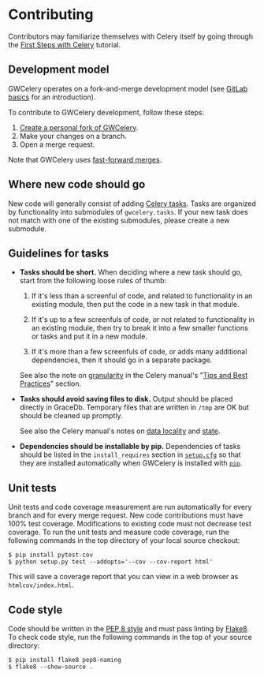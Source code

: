 # Contributing

Contributors may familiarize themselves with Celery itself by going through the
[First Steps with Celery](http://docs.celeryproject.org/en/latest/getting-started/first-steps-with-celery.html) tutorial.

## Development model

GWCelery operates on a fork-and-merge development model (see
[GitLab basics](https://git.ligo.org/help/gitlab-basics/README.md) for an
introduction).

To contribute to GWCelery development, follow these steps:

1.  [Create a personal fork of GWCelery](https://git.ligo.org/emfollow/gwcelery/forks/new).
2.  Make your changes on a branch.
3.  Open a merge request.

Note that GWCelery uses
[fast-forward merges](https://git.ligo.org/help/user/project/merge_requests/fast_forward_merge.md).

## Where new code should go

New code will generally consist of adding
[Celery tasks](http://docs.celeryproject.org/en/latest/userguide/tasks.html).
Tasks are organized by functionality into submodules of `gwcelery.tasks`. If
your new task does not match with one of the existing submodules, please create
a new submodule.

## Guidelines for tasks

-  **Tasks should be short.** When deciding where a new task should go, start
   from the following loose rules of thumb:

   1.  If it's less than a screenful of code, and related to functionality in
       an existing module, then put the code in a new task in that module.

   2.  If it's up to a few screenfuls of code, or not related to functionality
       in an existing module, then try to break it into a few smaller functions
       or tasks and put it in a new module.

   3.  If it's more than a few screenfuls of code, or adds many additional
       dependencies, then it should go in a separate package.

   See also the note on [granularity](http://docs.celeryproject.org/en/latest/userguide/tasks.html#granularity)
   in the Celery manual's "[Tips and Best Practices](http://docs.celeryproject.org/en/latest/userguide/tasks.html#tips-and-best-practices)"
   section.

-  **Tasks should avoid saving files to disk.** Output should be placed
   directly in GraceDb. Temporary files that are written in `/tmp` are OK but
   should be cleaned up promptly.

   See also the Celery manual's notes on [data locality](http://docs.celeryproject.org/en/latest/userguide/tasks.html#data-locality)
   and [state](http://docs.celeryproject.org/en/latest/userguide/tasks.html#state).

-  **Dependencies should be installable by pip.** Dependencies of tasks should
   be listed in the `install_requires` section in
   [`setup.cfg`](https://git.ligo.org/emfollow/gwcelery/blob/master/setup.cfg)
   so that they are installed automatically when GWCelery is installed with
   [`pip`](https://pip.pypa.io/).

## Unit tests

Unit tests and code coverage measurement are run automatically for every branch
and for every merge request. New code contributions must have 100% test
coverage. Modifications to existing code must not decrease test coverage. To
run the unit tests and measure code coverage, run the following commands in the
top directory of your local source checkout:

    $ pip install pytest-cov
    $ python setup.py test --addopts='--cov --cov-report html'

This will save a coverage report that you can view in a web browser as
`htmlcov/index.html`.

## Code style

Code should be written in the
[PEP 8 style](https://www.python.org/dev/peps/pep-0008/) and must pass linting
by [Flake8](http://flake8.pycqa.org/en/latest/). To check code style, run the
following commands in the top of your source directory:

    $ pip install flake8 pep8-naming
    $ flake8 --show-source .
